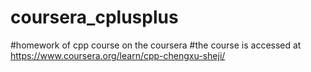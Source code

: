 # coursera_cplusplus
#homework of cpp course on  the coursera
#the course is accessed at https://www.coursera.org/learn/cpp-chengxu-sheji/
